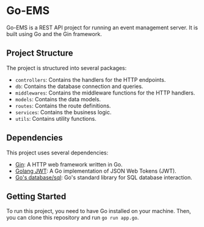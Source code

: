 # Go-EMS

Go-EMS is a REST API project for running an event management server. It is built using Go and the Gin framework.

## Project Structure

The project is structured into several packages:

- `controllers`: Contains the handlers for the HTTP endpoints.
- `db`: Contains the database connection and queries.
- `middlewares`: Contains the middleware functions for the HTTP handlers.
- `models`: Contains the data models.
- `routes`: Contains the route definitions.
- `services`: Contains the business logic.
- `utils`: Contains utility functions.

## Dependencies

This project uses several dependencies:

- [Gin](https://github.com/gin-gonic/gin): A HTTP web framework written in Go.
- [Golang JWT](https://github.com/golang-jwt/jwt): A Go implementation of JSON Web Tokens (JWT).
- [Go's database/sql](https://golang.org/pkg/database/sql/): Go's standard library for SQL database interaction.

## Getting Started

To run this project, you need to have Go installed on your machine. Then, you can clone this repository and run `go run app.go`.

